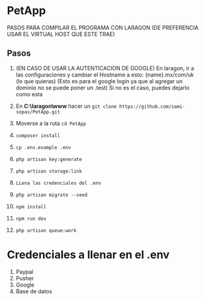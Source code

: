 # PetApp 

PASOS PARA COMPILAR EL PROGRAMA CON LARAGON (DE PREFERENCIA USAR EL VIRTUAL HOST QUE ESTE TRAE)

## Pasos


1. (EN CASO DE USAR LA AUTENTICACION DE GOOGLE) En laragon, ir a las configuraciones y cambiar el Hostname a esto: {name}.mx/com/uk (lo que quieras) (Esto es para el google login ya que al agregar un dominio no se puede poner un .test) Si no es el caso, puedes dejarlo como esta

2. En **C:\laragon\www** hacer un ```git clone https://github.com/sami-sopas/PetApp.git```

3. Moverse a la ruta ```cd PetApp```

4.  ```composer install```

5. ```cp .env.example .env```

6. ```php artisan key:generate```

7. ```php artisan storage:link```

8. ```LLena las credenciales del .env```

9. ```php artisan migrate --seed```

10.  ```npm install```

11. ```npm run dev```

12. ```php artisan queue:work```

# Credenciales a llenar en el .env

1. Paypal
2. Pusher
3. Google
4. Base de datos


